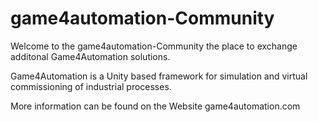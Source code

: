 # game4automation-Community

Welcome to the game4automation-Community the place to exchange additonal Game4Automation solutions.

Game4Automation is a Unity based framework for simulation and virtual commissioning of industrial processes.

More information can be found on the Website game4automation.com
